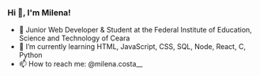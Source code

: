 ### Hi 👋, I'm Milena!


- 🔭 Junior Web Developer & Student at the Federal Institute of Education, Science and Technology of Ceara
- 🌱 I’m currently learning HTML, JavaScript, CSS, SQL, Node, React, C, Python
- 📫 How to reach me: @milena.costa__
